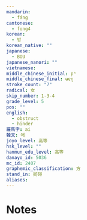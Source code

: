 ```yaml
---
mandarin:
  - fáng
cantonese:
  - fong4
korean:
  - 방
korean_native: ""
japanese:
  - BOU
japanese_nanori: ""
vietnamese:
middle_chinese_initial: pʰ
middle_chinese_final: ʉɐŋ
stroke_count: "7"
radical: 女
skip_number: 1-3-4
grade_level: 5
pos: ""
english:
  - obstruct
  - hinder
羅馬字: ai
韓文: 애
joyo_level: 高等
hsk_level: ""
hanmun_edu_level: 高等
danayo_id: 5036
mc_id: 2407
graphemic_classification: 方
stand_in: 妨碍
aliases:
---
```


# Notes
